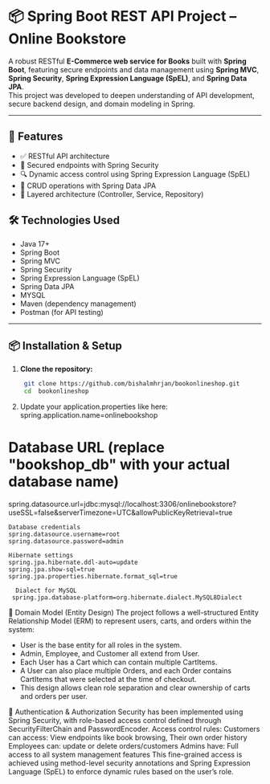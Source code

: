 # 📦 Spring Boot REST API Project – Online Bookstore

A robust RESTful **E-Commerce web service for Books** built with **Spring Boot**, featuring secure endpoints and data management using **Spring MVC**, **Spring Security**, **Spring Expression Language (SpEL)**, and **Spring Data JPA**.  
This project was developed to deepen understanding of API development, secure backend design, and domain modeling in Spring.

---

## 🚀 Features

- ✅ RESTful API architecture
- 🔐 Secured endpoints with Spring Security
- 🔍 Dynamic access control using Spring Expression Language (SpEL)
- 💾 CRUD operations with Spring Data JPA
- 📂 Layered architecture (Controller, Service, Repository)


## 🛠️ Technologies Used

- Java 17+
- Spring Boot
- Spring MVC
- Spring Security
- Spring Expression Language (SpEL)
- Spring Data JPA
- MYSQL
- Maven (dependency management)
- Postman (for API testing)

---

## 📦 Installation & Setup

1. **Clone the repository:**
   ```bash
    git clone https://github.com/bishalmhrjan/bookonlineshop.git
    cd  bookonlineshop

2. Update your application.properties like here:
spring.application.name=onlinebookshop
# Database URL (replace "bookshop_db" with your actual database name)
spring.datasource.url=jdbc:mysql://localhost:3306/onlinebookstore?useSSL=false&serverTimezone=UTC&allowPublicKeyRetrieval=true

    Database credentials
    spring.datasource.username=root
    spring.datasource.password=admin

    Hibernate settings
    spring.jpa.hibernate.ddl-auto=update 
    spring.jpa.show-sql=true               
    spring.jpa.properties.hibernate.format_sql=true   

      Dialect for MySQL
     spring.jpa.database-platform=org.hibernate.dialect.MySQL8Dialect

 🧱 Domain Model (Entity Design)
 The project follows a well-structured Entity Relationship Model (ERM) to represent users, carts, and orders within the system:
  - User is the base entity for all roles in the system. 
  - Admin, Employee, and Customer all extend from User. 
  - Each User has a Cart which can contain multiple CartItems. 
  - A User can also place multiple Orders, and each Order contains CartItems that were selected at the time of checkout. 
  - This design allows clean role separation and clear ownership of carts and orders per user.

  🔐 Authentication & Authorization 
 Security has been implemented using Spring Security, with role-based access control defined through SecurityFilterChain and PasswordEncoder.
  Access control rules:
  Customers can access: View endpoints like book browsing, Their own order history 
  Employees can: update or delete orders/customers 
  Admins have: Full access to all system management features 
  This fine-grained access is achieved using method-level security annotations and Spring Expression Language (SpEL) to enforce dynamic rules based on the user’s role.

